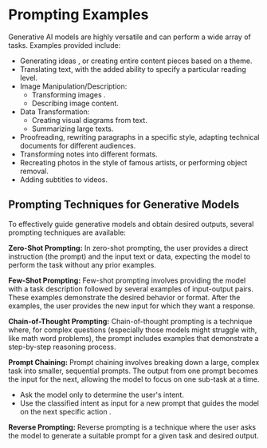 # Prompting Examples

Generative AI models are highly versatile and can perform a wide array of tasks. Examples provided include:

- Generating ideas , or creating entire content pieces based on a theme.
- Translating text, with the added ability to specify a particular reading level.
- Image Manipulation/Description:
    - Transforming images .
    - Describing image content.
- Data Transformation:
    - Creating visual diagrams from text.
    - Summarizing large texts.
- Proofreading, rewriting paragraphs in a specific style, adapting technical documents for different audiences.
- Transforming notes into different formats.
- Recreating photos in the style of famous artists, or performing object removal.
- Adding subtitles to videos.
## Prompting Techniques for Generative Models

To effectively guide generative models and obtain desired outputs, several prompting techniques are available:

**Zero-Shot Prompting:**
In zero-shot prompting, the user provides a direct instruction (the prompt) and the input text or data, expecting the model to perform the task without any prior examples. 

**Few-Shot Prompting:**
Few-shot prompting involves providing the model with a task description followed by several examples of input-output pairs. These examples demonstrate the desired behavior or format. After the examples, the user provides the new input for which they want a response. 

**Chain-of-Thought Prompting:**
Chain-of-thought prompting is a technique where, for complex questions (especially those models might struggle with, like math word problems), the prompt includes examples that demonstrate a step-by-step reasoning process. 

**Prompt Chaining:**
Prompt chaining involves breaking down a large, complex task into smaller, sequential prompts. The output from one prompt becomes the input for the next, allowing the model to focus on one sub-task at a time.

- Ask the model only to determine the user's intent.
- Use the classified intent as input for a new prompt that guides the model on the next specific action .

**Reverse Prompting:**
Reverse prompting is a technique where the user asks the model to generate a suitable prompt for a given task and desired output.